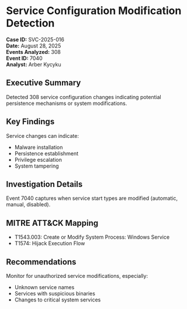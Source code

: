 # Service Configuration Modification Detection

**Case ID:** SVC-2025-016  
**Date:** August 28, 2025  
**Events Analyzed:** 308  
**Event ID:** 7040  
**Analyst:** Arber Kycyku  

## Executive Summary
Detected 308 service configuration changes indicating potential persistence mechanisms or system modifications.

## Key Findings
Service changes can indicate:
- Malware installation
- Persistence establishment
- Privilege escalation
- System tampering

## Investigation Details
Event 7040 captures when service start types are modified (automatic, manual, disabled).

## MITRE ATT&CK Mapping
- T1543.003: Create or Modify System Process: Windows Service
- T1574: Hijack Execution Flow

## Recommendations
Monitor for unauthorized service modifications, especially:
- Unknown service names
- Services with suspicious binaries
- Changes to critical system services
